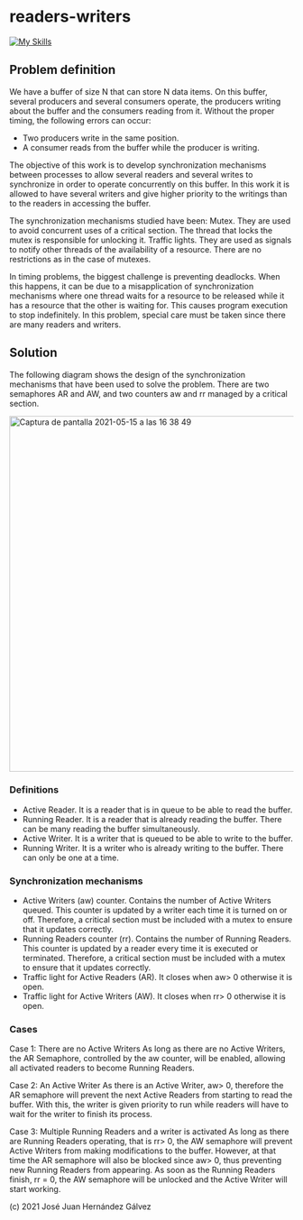 # readers-writers
[![My Skills](https://skillicons.dev/icons?i=c&perline=)](https://skillicons.dev)

## Problem definition
We have a buffer of size N that can store N data items. On this buffer, several producers and several consumers operate, the producers writing about the buffer and the consumers reading from it. Without the proper timing, the following errors can occur:
- Two producers write in the same position.
- A consumer reads from the buffer while the producer is writing.

The objective of this work is to develop synchronization mechanisms between processes to allow several readers and several writes to synchronize in order to operate concurrently on this buffer. In this work it is allowed to have several writers and give higher priority to the writings than to the readers in accessing the buffer.

The synchronization mechanisms studied have been:
Mutex. They are used to avoid concurrent uses of a critical section. The thread that locks the mutex is responsible for unlocking it.
Traffic lights. They are used as signals to notify other threads of the availability of a resource. There are no restrictions as in the case of mutexes.

In timing problems, the biggest challenge is preventing deadlocks. When this happens, it can be due to a misapplication of synchronization mechanisms where one thread waits for a resource to be released while it has a resource that the other is waiting for. This causes program execution to stop indefinitely. In this problem, special care must be taken since there are many readers and writers.

## Solution
The following diagram shows the design of the synchronization mechanisms that have been used to solve the problem. There are two semaphores AR and AW, and two counters aw and rr managed by a critical section.

<img width="631" alt="Captura de pantalla 2021-05-15 a las 16 38 49" src="https://user-images.githubusercontent.com/62698658/118727830-51c68000-b82b-11eb-8c44-851289ff48fc.png">

### Definitions
- Active Reader. It is a reader that is in queue to be able to read the buffer.
- Running Reader. It is a reader that is already reading the buffer. There can be many reading the buffer simultaneously.
- Active Writer. It is a writer that is queued to be able to write to the buffer.
- Running Writer. It is a writer who is already writing to the buffer. There can only be one at a time.

### Synchronization mechanisms
- Active Writers (aw) counter. Contains the number of Active Writers queued. This counter is updated by a writer each time it is turned on or off. Therefore, a critical section must be included with a mutex to ensure that it updates correctly.
- Running Readers counter (rr). Contains the number of Running Readers. This counter is updated by a reader every time it is executed or terminated. Therefore, a critical section must be included with a mutex to ensure that it updates correctly.
- Traffic light for Active Readers (AR). It closes when aw> 0 otherwise it is open.
- Traffic light for Active Writers (AW). It closes when rr> 0 otherwise it is open.

### Cases
Case 1: There are no Active Writers
As long as there are no Active Writers, the AR Semaphore, controlled by the aw counter, will be enabled, allowing all activated readers to become Running Readers.

Case 2: An Active Writer
As there is an Active Writer, aw> 0, therefore the AR semaphore will prevent the next Active Readers from starting to read the buffer. With this, the writer is given priority to run while readers will have to wait for the writer to finish its process.

Case 3: Multiple Running Readers and a writer is activated
As long as there are Running Readers operating, that is rr> 0, the AW semaphore will prevent Active Writers from making modifications to the buffer. However, at that time the AR semaphore will also be blocked since aw> 0, thus preventing new Running Readers from appearing. As soon as the Running Readers finish, rr = 0, the AW semaphore will be unlocked and the Active Writer will start working.

(c) 2021 José Juan Hernández Gálvez
